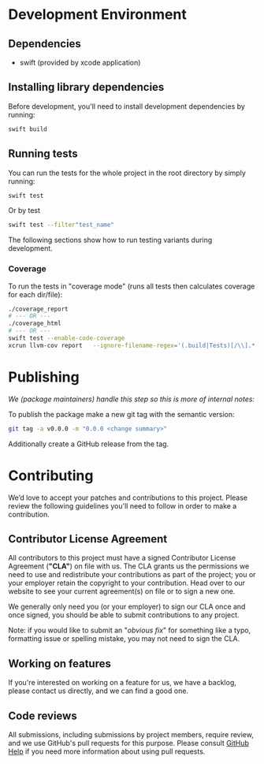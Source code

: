 # Development Environment

## Dependencies

* swift (provided by xcode application)

## Installing library dependencies

Before development, you'll need to install development dependencies by running:

```bash
swift build
```

## Running tests

You can run the tests for the whole project in the root directory by simply running:

```bash
swift test
```

Or by test
```bash
swift test --filter"test_name"
```

The following sections show how to run testing variants during development.

### Coverage

To run the tests in "coverage mode" (runs all tests then calculates coverage for each dir/file):
```bash
./coverage_report
# --- OR ---
./coverage_html
# --- OR ---
swift test --enable-code-coverage
xcrun llvm-cov report   --ignore-filename-regex='(.build|Tests)[/\\].*'   -instr-profile $(swift test --show-codecov-path | xargs dirname)/default.profdata $(find .build/debug/xenon_view_sdk.build -name '*.o' -print0 | xargs -0 printf '%s ')
```

# Publishing

_We (package maintainers) handle this step so this is more of internal notes:_

To publish the package make a new git tag with the semantic version:
```bash
git tag -a v0.0.0 -m "0.0.0 <change summary>"
```
Additionally create a GitHub release from the tag.


# Contributing

We’d love to accept your patches and contributions to this project. Please review the following guidelines you'll need to follow in order to make a contribution.

## Contributor License Agreement

All contributors to this project must have a signed Contributor License Agreement (**"CLA"**) on file with us. The CLA grants us the permissions we need to use and redistribute your contributions as part of the project; you or your employer retain the copyright to your contribution. Head over to our website to see your current agreement(s) on file or to sign a new one.

We generally only need you (or your employer) to sign our CLA once and once signed, you should be able to submit contributions to any project.

Note: if you would like to submit an "_obvious fix_" for something like a typo, formatting issue or spelling mistake, you may not need to sign the CLA.

## Working on features

If you're interested on working on a feature for us, we have a backlog, please contact us directly, and we can find a good one.

## Code reviews

All submissions, including submissions by project members, require review, and we use GitHub's pull requests for this purpose. Please consult [GitHub Help](https://help.github.com/articles/about-pull-requests/) if you need more information about using pull requests.
